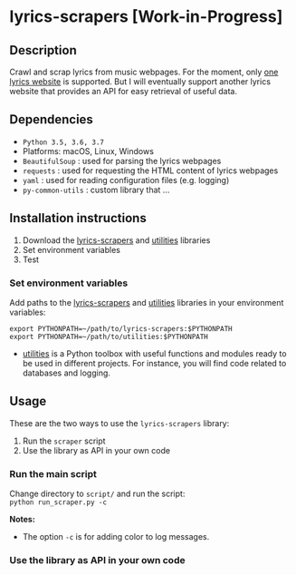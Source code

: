 # lyrics-scrapers [Work-in-Progress]
## Description
Crawl and scrap lyrics from music webpages. For the moment, only
[one lyrics website](https://bit.ly/2k5r0SX) is supported. But I will
eventually support another lyrics website that provides an API for easy
retrieval of useful data.

## Dependencies
* `Python 3.5, 3.6, 3.7`
* Platforms: macOS, Linux, Windows
* `BeautifulSoup` : used for parsing the lyrics webpages
* `requests` : used for requesting the HTML content of lyrics webpages
* `yaml` : used for reading configuration files (e.g. logging)
* `py-common-utils` : custom library that ...

## Installation instructions
1. Download the [lyrics-scrapers](https://github.com/raul23/lyrics-scrapers) 
and [utilities](https://github.com/raul23/utilities) libraries
1. Set environment variables
1. Test

### Set environment variables
Add paths to the
[lyrics-scrapers](https://github.com/raul23/lyrics-scrapers) and
[utilities](https://github.com/raul23/utilities) libraries in your 
environment variables:
```commandline
export PYTHONPATH=~/path/to/lyrics-scrapers:$PYTHONPATH
export PYTHONPATH=~/path/to/utilities:$PYTHONPATH
``` 
* [utilities](https://github.com/raul23/utilities) is a Python toolbox 
  with useful functions and modules ready to be used in different
  projects. For instance, you will find code related to databases and
  logging.

## Usage
These are the two ways to use the `lyrics-scrapers` library:
1. Run the `scraper` script
1. Use the library as API in your own code

### Run the main script
Change directory to `script/` and run the script:  
`python run_scraper.py -c`

**Notes:**
* The option `-c` is for adding color to log messages. 

### Use the library as API in your own code
